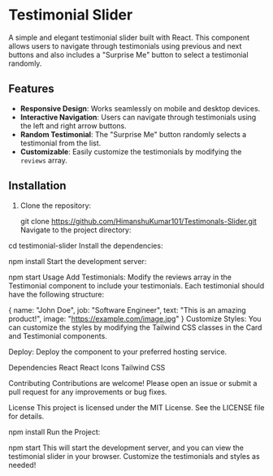 # Testimonial Slider

A simple and elegant testimonial slider built with React. This component allows users to navigate through testimonials using previous and next buttons and also includes a "Surprise Me" button to select a testimonial randomly.

## Features

- **Responsive Design**: Works seamlessly on mobile and desktop devices.
- **Interactive Navigation**: Users can navigate through testimonials using the left and right arrow buttons.
- **Random Testimonial**: The "Surprise Me" button randomly selects a testimonial from the list.
- **Customizable**: Easily customize the testimonials by modifying the `reviews` array.

## Installation

1. Clone the repository:
  
   git clone https://github.com/HimanshuKumar101/Testimonals-Slider.git
Navigate to the project directory:


cd testimonial-slider
Install the dependencies:


npm install
Start the development server:


npm start
Usage
Add Testimonials: Modify the reviews array in the Testimonial component to include your testimonials. Each testimonial should have the following structure:


{
  name: "John Doe",
  job: "Software Engineer",
  text: "This is an amazing product!",
  image: "https://example.com/image.jpg"
}
Customize Styles: You can customize the styles by modifying the Tailwind CSS classes in the Card and Testimonial components.

Deploy: Deploy the component to your preferred hosting service.

Dependencies
React
React Icons
Tailwind CSS

Contributing
Contributions are welcome! Please open an issue or submit a pull request for any improvements or bug fixes.

License
This project is licensed under the MIT License. See the LICENSE file for details.


npm install
Run the Project:

npm start
This will start the development server, and you can view the testimonial slider in your browser. Customize the testimonials and styles as needed!
